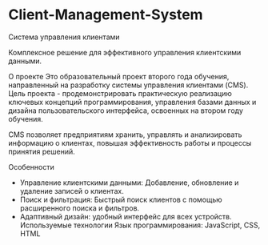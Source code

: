 # Client-Management-System
Система управления клиентами

Комплексное решение для эффективного управления клиентскими данными.

О проекте
Это образовательный проект второго года обучения, направленный на разработку системы управления клиентами (CMS). Цель проекта - продемонстрировать практическую реализацию ключевых концепций программирования, управления базами данных и дизайна пользовательского интерфейса, освоенных на втором году обучения.

CMS позволяет предприятиям хранить, управлять и анализировать информацию о клиентах, повышая эффективность работы и процессы принятия решений.

Особенности
- Управление клиентскими данными: Добавление, обновление и удаление записей о клиентах.
- Поиск и фильтрация: Быстрый поиск клиентов с помощью расширенного поиска и фильтров.
- Адаптивный дизайн: удобный интерфейс для всех устройств.
Используемые технологии
Язык программирования: JavaScript, CSS, HTML
